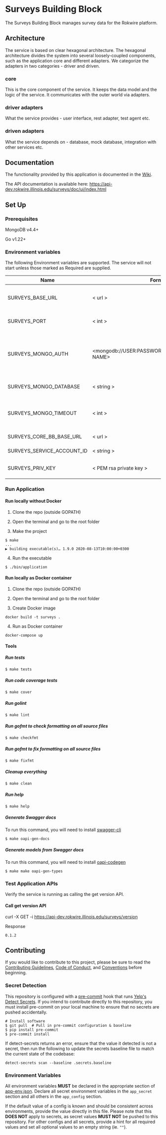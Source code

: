 # Surveys Building Block
The Surveys Building Block manages survey data for the Rokwire platform.

## Architecture
The service is based on clear hexagonal architecture. The hexagonal architecture divides the system into several loosely-coupled components, such as the application core and different adapters. We categorize the adapters in two categories - driver and driven.

### core
This is the core component of the service. It keeps the data model and the logic of the service. It communicates with the outer world via adapters.

### driver adapters
What the service provides - user interface, rest adapter, test agent etc.

### driven adapters
What the service depends on - database, mock database, integration with other services etc.

## Documentation
The functionality provided by this application is documented in the [Wiki](https://github.com/rokwire/surveys-building-block/wiki).

The API documentation is available here: https://api-dev.rokwire.illinois.edu/surveys/doc/ui/index.html

## Set Up

### Prerequisites
MongoDB v4.4+

Go v1.22+

### Environment variables
The following Environment variables are supported. The service will not start unless those marked as Required are supplied.

Name|Format|Required|Description
---|---|---|---
SURVEYS_BASE_URL | < url > | yes | Base URL where this application is being hosted
SURVEYS_PORT | < int > | yes | Port to be used by this application
SURVEYS_MONGO_AUTH | <mongodb://USER:PASSWORD@HOST:PORT/DATABASE NAME> | yes | MongoDB authentication string. The user must have read/write privileges.
SURVEYS_MONGO_DATABASE | < string > | yes | MongoDB database name
SURVEYS_MONGO_TIMEOUT | < int > | no | MongoDB timeout in milliseconds. Defaults to 500.
SURVEYS_CORE_BB_BASE_URL | < url > | yes | Core BB base URL
SURVEYS_SERVICE_ACCOUNT_ID | < string > | yes | Service account ID
SURVEYS_PRIV_KEY | < PEM rsa private key > | yes | Private key for service account

### Run Application

#### Run locally without Docker

1. Clone the repo (outside GOPATH)

2. Open the terminal and go to the root folder
  
3. Make the project  
```
$ make
...
▶ building executable(s)… 1.9.0 2020-08-13T10:00:00+0300
```

4. Run the executable
```
$ ./bin/application
```

#### Run locally as Docker container

1. Clone the repo (outside GOPATH)

2. Open the terminal and go to the root folder
  
3. Create Docker image  
```
docker build -t surveys .
```
4. Run as Docker container
```
docker-compose up
```

#### Tools

##### Run tests
```
$ make tests
```

##### Run code coverage tests
```
$ make cover
```

##### Run golint
```
$ make lint
```

##### Run gofmt to check formatting on all source files
```
$ make checkfmt
```

##### Run gofmt to fix formatting on all source files
```
$ make fixfmt
```

##### Cleanup everything
```
$ make clean
```

##### Run help
```
$ make help
```
##### Generate Swagger docs
To run this command, you will need to install [swagger-cli](https://github.com/APIDevTools/swagger-cli)
```
$ make oapi-gen-docs
```

##### Generate models from Swagger docs
To run this command, you will need to install [oapi-codegen](https://github.com/deepmap/oapi-codegen)
```
$ make make oapi-gen-types
```

### Test Application APIs

Verify the service is running as calling the get version API.

#### Call get version API

curl -X GET -i https://api-dev.rokwire.illinois.edu/surveys/version

Response
```
0.1.2
```

## Contributing
If you would like to contribute to this project, please be sure to read the [Contributing Guidelines](CONTRIBUTING.md), [Code of Conduct](CODE_OF_CONDUCT.md), and [Conventions](CONVENTIONS.md) before beginning.

### Secret Detection
This repository is configured with a [pre-commit](https://pre-commit.com/) hook that runs [Yelp's Detect Secrets](https://github.com/Yelp/detect-secrets). If you intend to contribute directly to this repository, you must install pre-commit on your local machine to ensure that no secrets are pushed accidentally.

```
# Install software 
$ git pull  # Pull in pre-commit configuration & baseline 
$ pip install pre-commit 
$ pre-commit install
```

If detect-secrets returns an error, ensure that the value it detected is not a secret, then run the following to update the secrets baseline file to match the current state of the codebase:

```
detect-secrets scan --baseline .secrets.baseline
```

### Environment Variables
All environment variables **MUST** be declared in the appropriate section of [app-env.json](app-env.json). Declare all secret environment variables in the `app_secret` section and all others in the `app_config` section. 

If the default value of a config is known and should be consistent across environments, provide the value directly in this file. Please note that this **DOES NOT** apply to secrets, as secret values **MUST NOT** be pushed to this repository. For other configs and all secrets, provide a hint for all required values and set all optional values to an empty string (ie. `""`). 